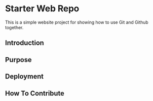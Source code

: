 # Starter Web Repo

This is a simple website project for showing how to use Git and Github together.

## Introduction

## Purpose

## Deployment

## How To Contribute 
